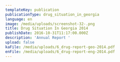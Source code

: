 ```yaml
---
templateKey: publication
publicationType: drug_situation_in_georgia
language: en
image: /media/uploads/screenshot-32-.png
title: Drug Situation In Georgia 2014
publishDate: 2016-10-31T11:17:00.000Z
description: 'Annual Report '
upload: false
kaFile: /media/uploads/6_drug-report-geo-2014.pdf
enFile: /media/uploads/6_drug-report-eng-2014.pdf
---
```


